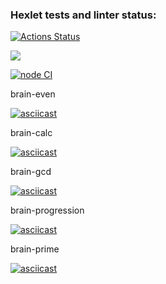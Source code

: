 ### Hexlet tests and linter status:
[![Actions Status](https://github.com/heavylad/frontend-project-lvl1/workflows/hexlet-check/badge.svg)](https://github.com/heavylad/frontend-project-lvl1/actions)

<a href="https://codeclimate.com/github/heavylad/frontend-project-lvl1/maintainability"><img src="https://api.codeclimate.com/v1/badges/9407441cc5d644f9f468/maintainability" /></a>

[![node CI](https://github.com/heavylad/frontend-project-lvl1/actions/workflows/nodejs.yml/badge.svg)](https://github.com/heavylad/frontend-project-lvl1/actions/workflows/nodejs.yml)

brain-even

[![asciicast](https://asciinema.org/a/466155.svg)](https://asciinema.org/a/466155)

brain-calc

[![asciicast](https://asciinema.org/a/466158.svg)](https://asciinema.org/a/466158)

brain-gcd

[![asciicast](https://asciinema.org/a/466159.svg)](https://asciinema.org/a/466159)

brain-progression

[![asciicast](https://asciinema.org/a/466161.svg)](https://asciinema.org/a/466161)

brain-prime

[![asciicast](https://asciinema.org/a/466163.svg)](https://asciinema.org/a/466163)